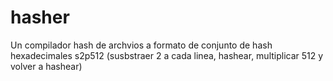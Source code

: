 # hasher
Un compilador hash de archvios a formato de conjunto de hash hexadecimales s2p512 (susbstraer 2 a cada linea, hashear, multiplicar 512 y volver a hashear)
